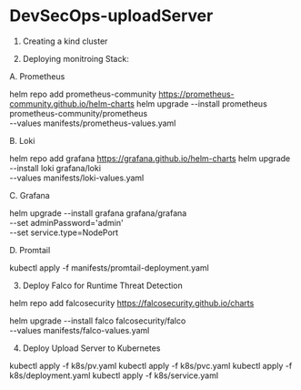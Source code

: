 # DevSecOps-uploadServer


1. Creating a kind cluster


2. Deploying monitroing Stack:

A. Prometheus

helm repo add prometheus-community https://prometheus-community.github.io/helm-charts
helm upgrade --install prometheus prometheus-community/prometheus \
  --values manifests/prometheus-values.yaml

B. Loki

helm repo add grafana https://grafana.github.io/helm-charts
helm upgrade --install loki grafana/loki \
  --values manifests/loki-values.yaml

C. Grafana

helm upgrade --install grafana grafana/grafana \
  --set adminPassword='admin' \
  --set service.type=NodePort

D. Promtail


kubectl apply -f manifests/promtail-deployment.yaml  


3. Deploy Falco for Runtime Threat Detection

helm repo add falcosecurity https://falcosecurity.github.io/charts

helm upgrade --install falco falcosecurity/falco \
  --values manifests/falco-values.yaml


4. Deploy Upload Server to Kubernetes

kubectl apply -f k8s/pv.yaml
kubectl apply -f k8s/pvc.yaml
kubectl apply -f k8s/deployment.yaml
kubectl apply -f k8s/service.yaml

